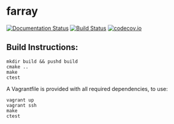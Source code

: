 # farray

[![Documentation Status](https://readthedocs.org/projects/farray/badge/?version=latest)](https://readthedocs.org/projects/farray/?badge=latest)
[![Build Status](https://travis-ci.org/ScottWales/farray.svg?branch=master)](https://travis-ci.org/ScottWales/farray)
[![codecov.io](http://codecov.io/github/ScottWales/farray/coverage.svg?branch=master)](http://codecov.io/github/ScottWales/farray?branch=master)

Build Instructions:
-------------------

    mkdir build && pushd build
    cmake ..
    make
    ctest

A Vagrantfile is provided with all required dependencies, to use:

    vagrant up
    vagrant ssh
    make
    ctest
